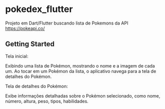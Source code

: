 # pokedex_flutter

Projeto em Dart/Flutter buscando lista de Pokemons da API https://pokeapi.co/

## Getting Started



Tela inicial:

Exibindo uma lista de Pokémon, mostrando o nome e a imagem de cada um. Ao tocar em um Pokémon da lista, o aplicativo navega para a tela de detalhes do Pokémon.

Tela de detalhes do Pokémon:

Exibe informações detalhadas sobre o Pokémon selecionado, como nome, número, altura, peso, tipos, habilidades.
